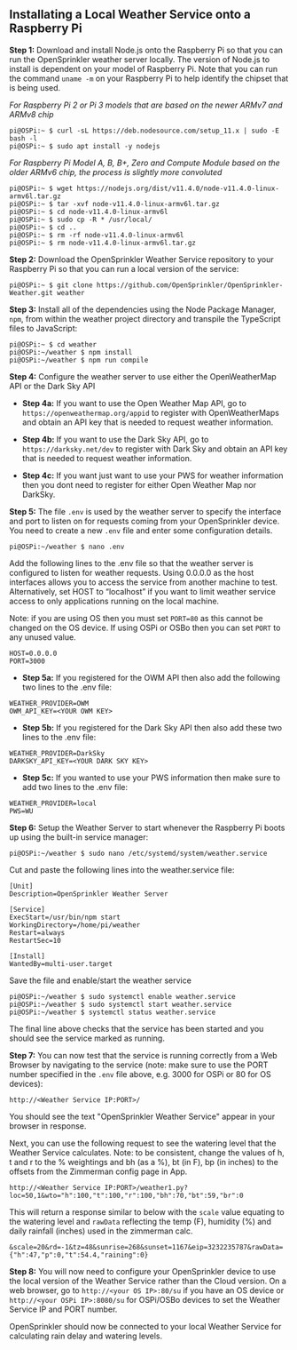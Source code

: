 ## Installating a Local Weather Service onto a Raspberry Pi

**Step 1:** Download and install Node.js onto the Raspberry Pi so that you can run the OpenSprinkler weather server locally. The version of Node.js to install is dependent on your model of Raspberry Pi. Note that you can run the command ```uname -m``` on your Raspberry Pi to help identify the chipset that is being used.

*For Raspberry Pi 2 or Pi 3 models that are based on the newer ARMv7 and ARMv8 chip*
```
pi@OSPi:~ $ curl -sL https://deb.nodesource.com/setup_11.x | sudo -E bash -l
pi@OSPi:~ $ sudo apt install -y nodejs
```

*For Raspberry Pi Model A, B, B+, Zero and Compute Module based on the older ARMv6 chip, the process is slightly more convoluted*
```
pi@OSPi:~ $ wget https://nodejs.org/dist/v11.4.0/node-v11.4.0-linux-armv6l.tar.gz
pi@OSPi:~ $ tar -xvf node-v11.4.0-linux-armv6l.tar.gz
pi@OSPi:~ $ cd node-v11.4.0-linux-armv6l
pi@OSPi:~ $ sudo cp -R * /usr/local/
pi@OSPi:~ $ cd ..
pi@OSPi:~ $ rm -rf node-v11.4.0-linux-armv6l
pi@OSPi:~ $ rm node-v11.4.0-linux-armv6l.tar.gz

```

**Step 2:** Download the OpenSprinkler Weather Service repository to your Raspberry Pi so that you can run a local version of the service:

```
pi@OSPi:~ $ git clone https://github.com/OpenSprinkler/OpenSprinkler-Weather.git weather
```

**Step 3:** Install all of the dependencies using the Node Package Manager, `npm`, from within the weather project directory and transpile the TypeScript files to JavaScript:
```
pi@OSPi:~ $ cd weather
pi@OSPi:~/weather $ npm install
pi@OSPi:~/weather $ npm run compile
```
**Step 4:** Configure the weather server to use either the OpenWeatherMap API or the Dark Sky API

* **Step 4a:** If you want to use the Open Weather Map API, go to `https://openweathermap.org/appid` to register with OpenWeatherMaps and obtain an API key that is needed to request weather information.

* **Step 4b:** If you want to use the Dark Sky API, go to `https://darksky.net/dev` to register with Dark Sky and obtain an API key that is needed to request weather information.

* **Step 4c:** If you want just want to use your PWS for weather information then you dont need to register for either Open Weather Map nor DarkSky.

**Step 5:** The file `.env` is used by the weather server to specify the interface and port to listen on for requests coming from your OpenSprinkler device. You need to create a new `.env` file and enter some configuration details.
```
pi@OSPi:~/weather $ nano .env
```

Add the following lines to the .env file so that the weather server is configured to listen for weather requests. Using 0.0.0.0 as the host interfaces allows you to access the service from another machine to test. Alternatively, set HOST to “localhost” if you want to limit weather service access to only applications running on the local machine.

Note: if you are using OS then you must set `PORT=80` as this cannot be changed on the OS device. If using OSPi or OSBo then you can set `PORT` to any unused value.

```
HOST=0.0.0.0
PORT=3000
```

* **Step 5a:** If you registered for the OWM API then also add the following two lines to the .env file:
```
WEATHER_PROVIDER=OWM
OWM_API_KEY=<YOUR OWM KEY>
```

* **Step 5b:** If you registered for the Dark Sky API then also add these two lines to the .env file:
```
WEATHER_PROVIDER=DarkSky
DARKSKY_API_KEY=<YOUR DARK SKY KEY>
```

* **Step 5c:** If you wanted to use your PWS information then make sure to add two lines to the .env file:
```
WEATHER_PROVIDER=local
PWS=WU
```

**Step 6:** Setup the Weather Server to start whenever the Raspberry Pi boots up using the built-in service manager:

```
pi@OSPi:~/weather $ sudo nano /etc/systemd/system/weather.service
```

Cut and paste the following lines into the weather.service file:

```
[Unit]
Description=OpenSprinkler Weather Server

[Service]
ExecStart=/usr/bin/npm start
WorkingDirectory=/home/pi/weather
Restart=always
RestartSec=10

[Install]
WantedBy=multi-user.target
```
Save the file and enable/start the weather service

```
pi@OSPi:~/weather $ sudo systemctl enable weather.service
pi@OSPi:~/weather $ sudo systemctl start weather.service
pi@OSPi:~/weather $ systemctl status weather.service
```

The final line above checks that the service has been started and you should see the service marked as running.

**Step 7:** You can now test that the service is running correctly from a Web Browser by navigating to the service (note: make sure to use the PORT number specified in the `.env` file above, e.g. 3000 for OSPi or 80 for OS devices):

```
http://<Weather Service IP:PORT>/
```
You should see the text "OpenSprinkler Weather Service" appear in your browser in response.

Next, you can use the following request to see the watering level that the Weather Service calculates. Note: to be consistent, change the values of h, t and r to the % weightings and bh (as a %), bt (in F), bp (in inches) to the offsets from the Zimmerman config page in App.

```
http://<Weather Service IP:PORT>/weather1.py?loc=50,1&wto="h":100,"t":100,"r":100,"bh":70,"bt":59,"br":0
```

This will return a response similar to below with the `scale` value equating to the watering level and `rawData` reflecting the temp (F), humidity (%) and daily rainfall (inches) used in the zimmerman calc.
```
&scale=20&rd=-1&tz=48&sunrise=268&sunset=1167&eip=3232235787&rawData={"h":47,"p":0,"t":54.4,"raining":0}
```

**Step 8:** You will now need to configure your OpenSprinkler device to use the local version of the Weather Service rather than the Cloud version. On a web browser, go to `http://<your OS IP>:80/su` if you have an OS device or `http://<your OSPi IP>:8080/su` for OSPi/OSBo devices to set the Weather Service IP and PORT number.

OpenSprinkler should now be connected to your local Weather Service for calculating rain delay and watering levels.

